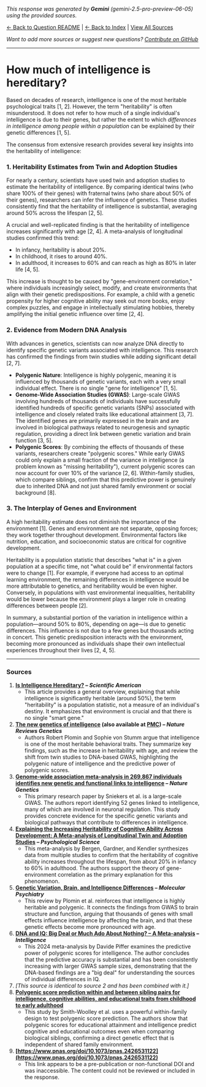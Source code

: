 <!-- 
Generated by: gemini
Model: gemini-2.5-pro-preview-06-05
Prompt type: sources
Tools enabled: False
Generated at: 2025-06-28T19:59:45.318965
-->

*This response was generated by **Gemini** (gemini-2.5-pro-preview-06-05) using the provided sources.*

[← Back to Question README](README.md) | [← Back to Index](../README.md) | [View All Sources](../allsources.md)

*Want to add more sources or suggest new questions? [Contribute on GitHub](https://github.com/justinwest/SuggestedSources)*

---

# How much of intelligence is hereditary?

Based on decades of research, intelligence is one of the most heritable psychological traits [1, 2]. However, the term "heritability" is often misunderstood. It does not refer to how much of a single individual's intelligence is due to their genes, but rather the extent to which *differences in intelligence among people within a population* can be explained by their genetic differences [1, 5].

The consensus from extensive research provides several key insights into the heritability of intelligence:

### 1. Heritability Estimates from Twin and Adoption Studies
For nearly a century, scientists have used twin and adoption studies to estimate the heritability of intelligence. By comparing identical twins (who share 100% of their genes) with fraternal twins (who share about 50% of their genes), researchers can infer the influence of genetics. These studies consistently find that the heritability of intelligence is substantial, averaging around 50% across the lifespan [2, 5].

A crucial and well-replicated finding is that the heritability of intelligence increases significantly with age [2, 4]. A meta-analysis of longitudinal studies confirmed this trend:
*   In infancy, heritability is about 20%.
*   In childhood, it rises to around 40%.
*   In adulthood, it increases to 60% and can reach as high as 80% in later life [4, 5].

This increase is thought to be caused by "gene-environment correlation," where individuals increasingly select, modify, and create environments that align with their genetic predispositions. For example, a child with a genetic propensity for higher cognitive ability may seek out more books, enjoy complex puzzles, and engage in intellectually stimulating hobbies, thereby amplifying the initial genetic influence over time [2, 4].

### 2. Evidence from Modern DNA Analysis
With advances in genetics, scientists can now analyze DNA directly to identify specific genetic variants associated with intelligence. This research has confirmed the findings from twin studies while adding significant detail [2, 7].

*   **Polygenic Nature**: Intelligence is highly polygenic, meaning it is influenced by thousands of genetic variants, each with a very small individual effect. There is no single "gene for intelligence" [1, 5].
*   **Genome-Wide Association Studies (GWAS)**: Large-scale GWAS involving hundreds of thousands of individuals have successfully identified hundreds of specific genetic variants (SNPs) associated with intelligence and closely related traits like educational attainment [3, 7]. The identified genes are primarily expressed in the brain and are involved in biological pathways related to neurogenesis and synaptic regulation, providing a direct link between genetic variation and brain function [3, 5].
*   **Polygenic Scores**: By combining the effects of thousands of these variants, researchers create "polygenic scores." While early GWAS could only explain a small fraction of the variance in intelligence (a problem known as "missing heritability"), current polygenic scores can now account for over 10% of the variance [2, 6]. Within-family studies, which compare siblings, confirm that this predictive power is genuinely due to inherited DNA and not just shared family environment or social background [8].

### 3. The Interplay of Genes and Environment
A high heritability estimate does not diminish the importance of the environment [1]. Genes and environment are not separate, opposing forces; they work together throughout development. Environmental factors like nutrition, education, and socioeconomic status are critical for cognitive development.

Heritability is a population statistic that describes "what is" in a given population at a specific time, not "what could be" if environmental factors were to change [1]. For example, if everyone had access to an optimal learning environment, the remaining differences in intelligence would be more attributable to genetics, and heritability would be even higher. Conversely, in populations with vast environmental inequalities, heritability would be lower because the environment plays a larger role in creating differences between people [2].

In summary, a substantial portion of the variation in intelligence within a population—around 50% to 80%, depending on age—is due to genetic differences. This influence is not due to a few genes but thousands acting in concert. This genetic predisposition interacts with the environment, becoming more pronounced as individuals shape their own intellectual experiences throughout their lives [2, 4, 5].

***

### Sources

1.  **[Is Intelligence Hereditary?](https://www.scientificamerican.com/article/is-intelligence-hereditary/) – *Scientific American***
    *   This article provides a general overview, explaining that while intelligence is significantly heritable (around 50%), the term "heritability" is a population statistic, not a measure of an individual's destiny. It emphasizes that environment is crucial and that there is no single "smart gene."
2.  **[The new genetics of intelligence](https://www.nature.com/articles/nrg.2017.104) (also available at [PMC](https://pmc.ncbi.nlm.nih.gov/articles/PMC5985927/)) – *Nature Reviews Genetics***
    *   Authors Robert Plomin and Sophie von Stumm argue that intelligence is one of the most heritable behavioral traits. They summarize key findings, such as the increase in heritability with age, and review the shift from twin studies to DNA-based GWAS, highlighting the polygenic nature of intelligence and the predictive power of polygenic scores.
3.  **[Genome-wide association meta-analysis in 269,867 individuals identifies new genetic and functional links to intelligence](https://pubmed.ncbi.nlm.nih.gov/29942086/) – *Nature Genetics***
    *   This primary research paper by Sniekers et al. is a large-scale GWAS. The authors report identifying 52 genes linked to intelligence, many of which are involved in neuronal regulation. This study provides concrete evidence for the specific genetic variants and biological pathways that contribute to differences in intelligence.
4.  **[Explaining the Increasing Heritability of Cognitive Ability Across Development: A Meta-analysis of Longitudinal Twin and Adoption Studies](https://pmc.ncbi.nlm.nih.gov/articles/PMC3954471/) – *Psychological Science***
    *   This meta-analysis by Bergen, Gardner, and Kendler synthesizes data from multiple studies to confirm that the heritability of cognitive ability increases throughout the lifespan, from about 20% in infancy to 60% in adulthood. The authors support the theory of gene-environment correlation as the primary explanation for this phenomenon.
5.  **[Genetic Variation, Brain, and Intelligence Differences](https://www.nature.com/articles/s41380-021-01027-y) – *Molecular Psychiatry***
    *   This review by Plomin et al. reinforces that intelligence is highly heritable and polygenic. It connects the findings from GWAS to brain structure and function, arguing that thousands of genes with small effects influence intelligence by affecting the brain, and that these genetic effects become more pronounced with age.
6.  **[DNA and IQ: Big Deal or Much Ado About Nothing? – A Meta-analysis](https://www.sciencedirect.com/science/article/abs/pii/S0160289624000655) – *Intelligence***
    *   This 2024 meta-analysis by Davide Piffer examines the predictive power of polygenic scores for intelligence. The author concludes that the predictive accuracy is substantial and has been consistently increasing with larger GWAS sample sizes, demonstrating that the DNA-based findings are a "big deal" for understanding the sources of individual differences in IQ.
7.  *[This source is identical to source 2 and has been combined with it.]*
8.  **[Polygenic score prediction within and between sibling pairs for intelligence, cognitive abilities, and educational traits from childhood to early adulthood](https://icajournal.scholasticahq.com/article/140654-polygenic-score-prediction-within-and-between-sibling-pairs-for-intelligence-cognitive-abilities-and-educational-traits-from-childhood-to-early-adul)**
    *   This study by Smith-Woolley et al. uses a powerful within-family design to test polygenic score prediction. The authors show that polygenic scores for educational attainment and intelligence predict cognitive and educational outcomes even when comparing biological siblings, confirming a direct genetic effect that is independent of shared family environment.
9.  **[https://www.pnas.org/doi/10.1073/pnas.2426531122](https://www.pnas.org/doi/10.1073/pnas.2426531122)**
    *   This link appears to be a pre-publication or non-functional DOI and was inaccessible. The content could not be reviewed or included in the response.